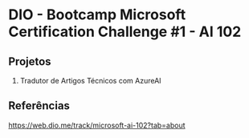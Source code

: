 # DIO - Bootcamp Microsoft Certification Challenge #1 - AI 102


## Projetos
1. Tradutor de Artigos Técnicos com AzureAI


## Referências
https://web.dio.me/track/microsoft-ai-102?tab=about